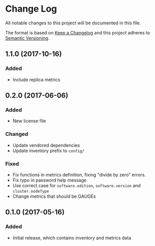 # Change Log
All notable changes to this project will be documented in this file.

The format is based on [Keep a Changelog](http://keepachangelog.com/)
and this project adheres to [Semantic Versioning](http://semver.org/).

## 1.1.0 (2017-10-16)
### Added
- Include replica metrics

## 0.2.0 (2017-06-06)
### Added
- New license file

### Changed
- Update vendored dependencies
- Update inventory prefix to `config/`

### Fixed
- Fix functions in metrics definition, fixing "divide by zero" errors.
- Fix typo in password help message
- Use correct case for `software.edition`, `software.version` and `cluster.nodeType`
- Change metrics that should be GAUGEs

## 0.1.0 (2017-05-16)
### Added
- Initial release, which contains inventory and metrics data
